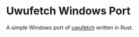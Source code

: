 # Uwufetch Windows Port
A simple Windows port of [uwufetch](https://github.com/ad-oliviero/uwufetch) written in Rust.
